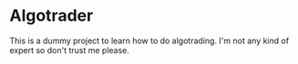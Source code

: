 # Algotrader
This is a dummy project to learn how to do algotrading. I'm not any kind of expert so don't trust me please.
